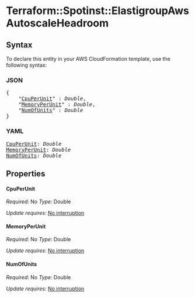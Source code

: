 # Terraform::Spotinst::ElastigroupAws AutoscaleHeadroom

## Syntax

To declare this entity in your AWS CloudFormation template, use the following syntax:

### JSON

<pre>
{
    "<a href="#cpuperunit" title="CpuPerUnit">CpuPerUnit</a>" : <i>Double</i>,
    "<a href="#memoryperunit" title="MemoryPerUnit">MemoryPerUnit</a>" : <i>Double</i>,
    "<a href="#numofunits" title="NumOfUnits">NumOfUnits</a>" : <i>Double</i>
}
</pre>

### YAML

<pre>
<a href="#cpuperunit" title="CpuPerUnit">CpuPerUnit</a>: <i>Double</i>
<a href="#memoryperunit" title="MemoryPerUnit">MemoryPerUnit</a>: <i>Double</i>
<a href="#numofunits" title="NumOfUnits">NumOfUnits</a>: <i>Double</i>
</pre>

## Properties

#### CpuPerUnit

_Required_: No
_Type_: Double

_Update requires_: [No interruption](https://docs.aws.amazon.com/AWSCloudFormation/latest/UserGuide/using-cfn-updating-stacks-update-behaviors.html#update-no-interrupt)

#### MemoryPerUnit

_Required_: No
_Type_: Double

_Update requires_: [No interruption](https://docs.aws.amazon.com/AWSCloudFormation/latest/UserGuide/using-cfn-updating-stacks-update-behaviors.html#update-no-interrupt)

#### NumOfUnits

_Required_: No
_Type_: Double

_Update requires_: [No interruption](https://docs.aws.amazon.com/AWSCloudFormation/latest/UserGuide/using-cfn-updating-stacks-update-behaviors.html#update-no-interrupt)

